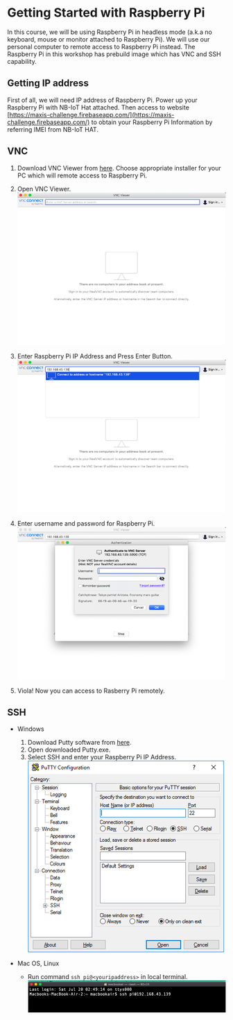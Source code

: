 # Getting Started with Raspberry Pi

In this course, we will be using Raspberry Pi in headless mode (a.k.a no keyboard, mouse or monitor attached to Raspberry Pi). We will use our personal computer to remote access to Raspberry Pi instead. The Raspberry Pi in this workshop has prebuild image which has VNC and SSH capability.

## Getting IP address 
First of all, we will need IP address of Raspberry Pi. Power up your Raspberry Pi with NB-IoT Hat attached. Then access to website [https://maxis-challenge.firebaseapp.com/](https://maxis-challenge.firebaseapp.com/) to obtain your Raspberry Pi Information by referring IMEI from NB-IoT HAT. 

## VNC
1. Download VNC Viewer from [here](https://www.realvnc.com/en/connect/download/viewer/). Choose appropriate installer for your PC which will remote access to Raspberry Pi.

2. Open VNC Viewer.
    ![VNC Viewer](./media/vnc_0.png)

3. Enter Raspberry Pi IP Address and Press Enter Button.
    ![VNC Viewer](./media/vnc_1.png)

4. Enter username and password for Raspberry Pi.
    ![VNC Viewer](./media/vnc_2.png)

5. Viola! Now you can access to Rasberry Pi remotely.


## SSH
- Windows
    1. Download Putty software from [here](https://www.putty.org/).
    2. Open downloaded Putty.exe.
    3. Select SSH and enter your Raspberry Pi IP Address.
    ![SSH](./media/putty-windows.png)


- Mac OS, Linux
    - Run command `ssh pi@<youripaddress>` in local terminal.
    ![SSH](./media/ssh_mac.png)
